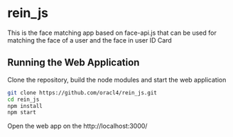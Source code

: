 # rein_js
 This is the face matching app based on face-api.js that can be used for matching the face of a user and the face in user ID Card

 ## Running the Web Application

Clone the repository, build the node modules and start the web application

``` bash
git clone https://github.com/oracl4/rein_js.git
cd rein_js
npm install
npm start
```

Open the web app on the http://localhost:3000/